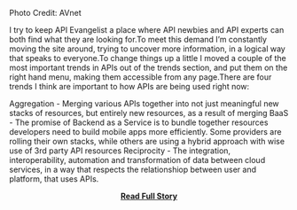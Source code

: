 <p>Photo Credit: AVnet



I try to keep API Evangelist a place where API newbies and API experts can both find what they are looking for.To meet this demand I&rsquo;m constantly moving the site around, trying to uncover more information, in a logical way that speaks to everyone.To change things up a little I moved a couple of the most important trends in APIs out of the trends section, and put them on the right hand menu, making them accessible from any page.There are four trends I think are important to how APIs are being used right now:

Aggregation - Merging various APIs together into not just meaningful new stacks of resources, but entirely new resources, as a result of merging
BaaS - The promise of Backend as a Service is to bundle together resources developers need to build mobile apps more efficiently.&nbsp;Some providers are rolling their own stacks, while others are using a hybrid approach with wise use of 3rd party API resources
Reciprocity - The integration, interoperability, automation and transformation of data between cloud services, in a way that respects the relationshiop between user and platform, that uses APIs.</p>
<center><p><a href="http://www.apievangelist.com/2013/03/01/api-trends-im-watching/" style='padding:25px; font-sze:18px; font-weight: bold;'>Read Full Story</a></p></center>
